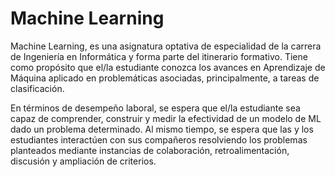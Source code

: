 # Machine Learning

Machine Learning, es una asignatura optativa de especialidad de la carrera de Ingeniería en Informática y forma parte del itinerario formativo. Tiene como propósito que el/la estudiante conozca los avances en Aprendizaje de Máquina aplicado en problemáticas asociadas, principalmente, a tareas de clasificación.

En términos de desempeño laboral, se espera que el/la estudiante sea capaz de comprender, construir y medir la efectividad de un modelo de ML dado un problema determinado. Al mismo tiempo, se espera que las y los estudiantes interactúen con sus compañeros resolviendo los problemas planteados mediante instancias de colaboración, retroalimentación, discusión y ampliación de criterios.
